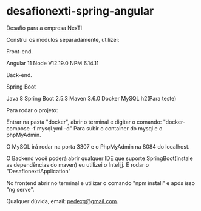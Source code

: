 # desafionexti-spring-angular
Desafio para a empresa NexTI


Construi os módulos separadamente, utilizei:

Front-end.

Angular 11
Node V12.19.0
NPM 6.14.11

Back-end.

Spring Boot

Java 8
Spring Boot 2.5.3
Maven 3.6.0
Docker
MySQL
h2(Para teste)


Para rodar o projeto:

Entrar na pasta "docker", abrir o terminal e digitar o comando:
"docker-compose -f mysql.yml -d" Para subir o container do mysql e o phpMyAdmin.

O MySQL irá rodar na porta 3307 e o PhpMyAdmin na 8084 do localhost.

O Backend você poderá abrir qualquer IDE que suporte SpringBoot(instale as dependências do maven)
eu utilizei o Intelijj. E rodar o "DesafionextiApplication"

No frontend abrir no terminal e utilizar o comando "npm install" e após isso "ng serve".

Qualquer dúvida, email: pedexg@gmail.com.
